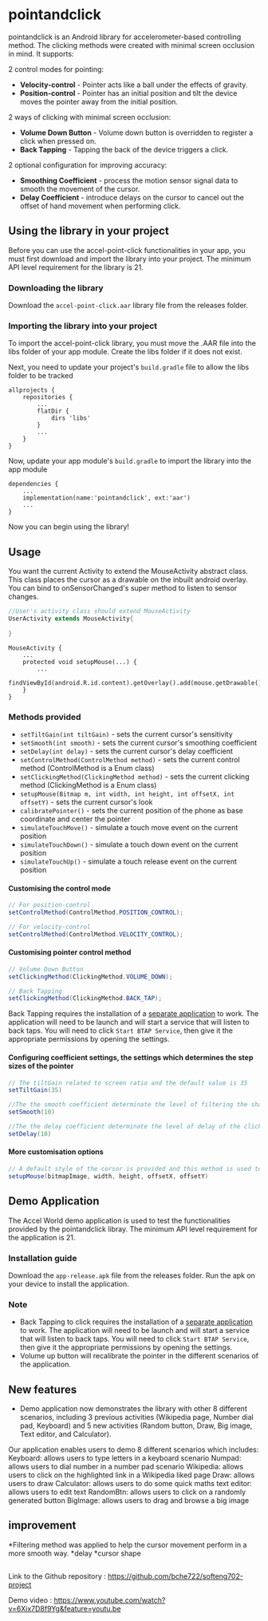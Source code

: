 # pointandclick
pointandclick is an Android library for accelerometer-based controlling method. The clicking methods were created with minimal screen occlusion in mind. It supports:

2 control modes for pointing:
- **Velocity-control** - Pointer acts like a ball under the effects of gravity.
- **Position-control** - Pointer has an initial position and tilt the device moves the pointer away from the initial position.

2 ways of clicking with minimal screen occlusion:
- **Volume Down Button** - Volume down button is overridden to register a click when pressed on.
- **Back Tapping** - Tapping the back of the device triggers a click.

2 optional configuration for improving accuracy:
- **Smoothing Coefficient** - process the motion sensor signal data to smooth the movement of the cursor.
- **Delay Coefficient** - introduce delays on the cursor to cancel out the offset of hand movement when performing click.

## Using the library in your project
Before you can use the accel-point-click functionalities in your app, you must first download and import the library into your project. The minimum API level requirement for the library is 21.
### Downloading the library
Download the ```accel-point-click.aar``` library file from the releases folder.

### Importing the library into your project
To import the accel-point-click library, you must move the .AAR file into the libs folder of your app module. Create the libs folder if it does not exist.

Next, you need to update your project's ```build.gradle``` file to allow the libs folder to be tracked
```
allprojects {
    repositories {
        ...
        flatDir {
            dirs 'libs'
        }
        ...
    }
}
```

Now, update your app module's ```build.gradle``` to import the library into the app module
```
dependencies {
    ...
    implementation(name:'pointandclick', ext:'aar')
    ...
}
```

Now you can begin using the library!

## Usage

You want the current Activity to extend the MouseActivity abstract class. This class places the cursor as a drawable on the inbuilt android overlay.
You can bind to onSensorChanged's super method to listen to sensor changes.

``` java
//User's activity class should extend MouseActivity
UserActivity extends MouseActivity{
    
}
```

```
MouseActivity {
    ...
    protected void setupMouse(...) {
        ...
        findViewById(android.R.id.content).getOverlay().add(mouse.getDrawable());
    }
}
```
### Methods provided
- `setTiltGain(int tiltGain)` - sets the current cursor's sensitivity
- `setSmooth(int smooth)` - sets the current cursor's smoothing coefficient
- `setDelay(int delay)` - sets the current cursor's delay coefficient
- `setControlMethod(ControlMethod method)` - sets the current control method (ControlMethod is a Enum class)
- `setClickingMethod(ClickingMethod method)` - sets the current clicking method (ClickingMethod is a Enum class)
- `setupMouse(Bitmap m, int width, int height, int offsetX, int offsetY)` - sets the current cursor's look
- `calibratePointer()` - sets the current position of the phone as base coordinate and center the pointer
- `simulateTouchMove()` - simulate a touch move event on the current position
- `simulateTouchDown()` - simulate a touch down event on the current position
- `simulateTouchUp()` - simulate a touch release event on the current position

#### Customising the control mode
``` java
// For position-control
setControlMethod(ControlMethod.POSITION_CONTROL);

// For velocity-control
setControlMethod(ControlMethod.VELOCITY_CONTROL);

```

#### Customising pointer control method
```java
// Volume Down Button
setClickingMethod(ClickingMethod.VOLUME_DOWN);

// Back Tapping
setClickingMethod(ClickingMethod.BACK_TAP);

```
Back Tapping requires the installation of a [separate application](https://play.google.com/store/apps/details?id=com.prhlt.aemus.BoDTapService) to work. The application will need to be launch and will start a service that will listen to back taps.
You will need to click ```Start BTAP Service```, then give it the appropriate permissions by opening the settings.

#### Configuring coefficient settings, the settings which determines the step sizes of the pointer
``` java
// The tiltGain related to screen ratio and the default value is 35
setTiltGain(35)

//The the smooth coefficient determinate the level of filtering the shake. The default setting is no filtering.
setSmooth(10)

//The the delay coefficient determinate the level of delay of the clicking. The default setting is no delay.
setDelay(10)

```

#### More customisation options
```java
// A default style of the corsor is provided and this method is used to change the style of the cursor.
setupMouse(bitmapImage, width, height, offsetX, offsetY)

```

## Demo Application
The Accel World demo application is used to test the functionalities provided by the pointandclick libray. The minimum API level requirement for the application is 21.

### Installation guide
Download the ```app-release.apk``` file from the releases folder. Run the apk on your device to install the application.

### Note
* Back Tapping to click requires the installation of a [separate application](https://play.google.com/store/apps/details?id=com.prhlt.aemus.BoDTapService) to work. The application will need to be launch and will start a service that will listen to back taps.
You will need to click ```Start BTAP Service```, then give it the appropriate permissions by opening the settings.
* Volume up button will recalibrate the pointer in the different scenarios of the application.


## New features
* Demo application now demonstrates the library with other 8 different scenarios, including 3 previous activities (Wikipedia page, Number dial pad, Keyboard) and 5 new activities (Random button, Draw, Big image, Text editor, and Calculator). 

Our application enables users to demo 8 different scenarios which includes:
Keyboard: allows users to type letters in a keyboard scenario
Numpad: allows users to dial number in a number pad scenario
Wikipedia: allows users to click on the highlighted link in a Wikipedia liked page
Draw: allows users to draw 
Calculator: allows users to do some quick maths
text editor: allows users to edit text
RandomBtn: allows users to click on a randomly generated button
BigImage: allows users to drag and browse a big image

## improvement
*Filtering method was applied to help the cursor movement perform in a more smooth way. 
*delay 
*cursor shape 

##
Link to the Github repository : https://github.com/bche722/softeng702-project

Demo video : https://www.youtube.com/watch?v=6Xix7D8f9Yg&feature=youtu.be
